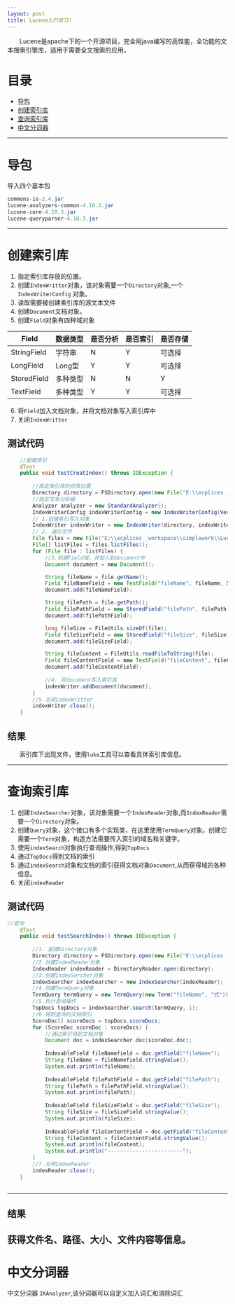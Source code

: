 ```yaml
---
layout: post
title: Lucene入门学习!
---
```

&emsp;&emsp;Lucene是apache下的一个开源项目，完全用java编写的高性能，全功能的文本搜索引擎库，适用于需要全文搜索的应用。


# 目录
* [导包](#导包)
* [创建索引库](#创建索引库)
* [查询索引库](#查询索引库)
* [中文分词器](#中文分词器)

---
# 导包

导入四个基本包

```java
commons-io-2.4.jar
lucene-analyzers-common-4.10.3.jar
lucene-core-4.10.3.jar
lucene-queryparser-4.10.3.jar
```

---

# 创建索引库

1. 指定索引库存放的位置。
2. 创建`IndexWritter`对象，该对象需要一个`Directory`对象,一个`IndexWriterConfig` 对象。
3. 读取需要被创建索引库的源文本文件
4. 创建`Document`文档对象。
5. 创建`Field`对象有四种域对象

Field | 数据类型 | 是否分析 | 是否索引 | 是否存储
---|---|---|---|---
StringField| 字符串 |  N |Y|可选择
LongField | Long型|Y|Y|可选择
StoredField | 多种类型|N|N|Y
TextField | 多种类型|Y|Y|可选择

6. 将`Field`加入文档对象，并将文档对象写入索引库中
7. 关闭`IndexWritter`

## 测试代码
```java
    //創建索引
	@Test
	public void testCreatIndex() throws IOException {
		
	    //指定索引库的存放位置
		Directory directory = FSDirectory.open(new File("E:\\ecplices _workspace\\simplework\\Lucene\\index"));
		//指定文本分析器
		Analyzer analyzer = new StandardAnalyzer();
		IndexWriterConfig indexWriterConfig = new IndexWriterConfig(Version.LUCENE_4_10_3, analyzer);
		// 1.创建索引写入对象
		IndexWriter indexWriter = new IndexWriter(directory, indexWriterConfig);
		// 2. 遍历文件
		File files = new File("E:\\ecplices _workspace\\simplework\\Lucene\\content");
		File[] listFiles = files.listFiles();
		for (File file : listFiles) {
			//3.创建Field域，并加入到document中
			Document document = new Document();

			String fileName = file.getName();
			Field fileNameField = new TextField("fileName", fileName, Store.YES);
			document.add(fileNameField);

			String filePath = file.getPath();
			Field filePathField = new StoredField("filePath", filePath);
			document.add(filePathField);

			long fileSize = FileUtils.sizeOf(file);
			Field fileSizeField = new StoredField("fileSize", fileSize);
			document.add(fileSizeField);

			String fileContent = FileUtils.readFileToString(file);
			Field fileContentField = new TextField("fileContent", fileContent, Store.YES);
			document.add(fileContentField);
			
			//4. 将document写入索引库
			indexWriter.addDocument(document);
		}
		//5.关闭IndexWritter
		indexWriter.close();
	}    

```

## 结果
&emsp;&emsp;索引库下出现文件，使用`luke`工具可以查看具体索引库信息。

---

# 查询索引库

1. 创建`IndexSearcher`对象，该对象需要一个`IndexReader`对象,而`IndexReader`需要一个`Directory`对象。
2. 创建`Query`对象，这个接口有多个实现类，在这里使用`TermQuery`对象。创建它需要一个`Term`对象，构造方法需要传入索引的域名和关键字。
3. 使用`indexSearch`对象执行查询操作,得到`TopDocs`
4. 通过`TopDocs`得到文档的索引
5. 通过`indexSearch`对象和文档的索引获得文档对象`Document`,从而获得域的各种信息。
6. 关闭`indexReader`
## 测试代码

```java
//查询
	@Test
	public void testSearchIndex() throws IOException {
		
		//1. 創建Directory对象
		Directory directory = FSDirectory.open(new File("E:\\ecplices _workspace\\simplework\\Lucene\\index"));
		//2.创建IndexReader对象
		IndexReader indexReader = DirectoryReader.open(directory);
		//3.创建IndexSercher对象
		IndexSearcher indexSearcher = new IndexSearcher(indexReader);
		//4.创建TermQuery对象
		TermQuery termQuery = new TermQuery(new Term("fileName", "式"));
		//5.执行查询操作
		TopDocs topDocs = indexSearcher.search(termQuery, 1);
		//6.得到查询的文档索引
		ScoreDoc[] scoreDocs = topDocs.scoreDocs;
		for (ScoreDoc scoreDoc : scoreDocs) {
			//通过索引得到文档对象
			Document doc = indexSearcher.doc(scoreDoc.doc);
			
			IndexableField fileNamefield = doc.getField("fileName");
			String fileName = fileNamefield.stringValue();
			System.out.println(fileName);
			
			IndexableField filePathField = doc.getField("filePath");
			String filePath = filePathField.stringValue();
			System.out.println(filePath);
			
			IndexableField fileSizeField = doc.getField("fileSize");
			String fileSize = fileSizeField.stringValue();
			System.out.println(fileSize);
			
			IndexableField fileContentField = doc.getField("fileContent");
			String fileContent = fileContentField.stringValue();
			System.out.println(fileContent);
			System.out.println("------------------------");
		}
		//7.关闭IndexReader
		indexReader.close();
	}
	
```
---
## 结果

获得文件名、路径、大小、文件内容等信息。
---
# 中文分词器 
中文分词器 `IKAnalyzer`,该分词器可以自定义加入词汇和消除词汇

